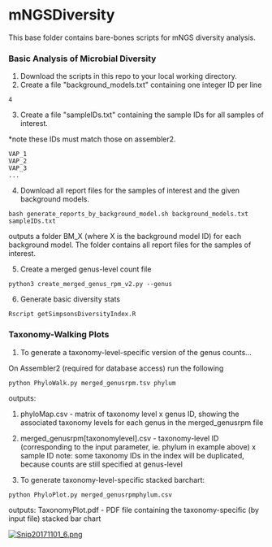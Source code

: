 # mNGSDiversity

This base folder contains bare-bones scripts for mNGS diversity analysis.

### Basic Analysis of Microbial Diversity

1. Download the scripts in this repo to your local working directory.
2. Create a file "background_models.txt" containing one integer ID per line 

```
4

```

3. Create a file "sampleIDs.txt" containing the sample IDs for all samples of interest.

*note these IDs must match those on assembler2.

```
VAP_1
VAP_2
VAP_3
...

```

4. Download all report files for the samples of interest and the given background models.

```
bash generate_reports_by_background_model.sh background_models.txt sampleIDs.txt
```

outputs a folder BM_X (where X is the background model ID) for each background model. The folder contains all report files for the samples of interest.

5. Create a merged genus-level count file

```
python3 create_merged_genus_rpm_v2.py --genus
```

6. Generate basic diversity stats

```
Rscript getSimpsonsDiversityIndex.R
```


### Taxonomy-Walking Plots

1. To generate a taxonomy-level-specific version of the genus counts...

On Assembler2 (required for database access) run the following

```
python PhyloWalk.py merged_genusrpm.tsv phylum
```

outputs:
1. phyloMap.csv - matrix of taxonomy level x genus ID, showing the associated taxonomy levels for each genus in the merged_genusrpm file
2. merged_genusrpm[taxonomylevel].csv - taxonomy-level ID (corresponding to the input parameter, ie. phylum in example above) x sample ID
   note: some taxonomy IDs in the index will be duplicated, because counts are still specified at genus-level


2. To generate taxonomy-level-specific stacked barchart:

```
python PhyloPlot.py merged_genusrpmphylum.csv 
```

outputs:
TaxonomyPlot.pdf - PDF file containing the taxonomy-specific (by input file) stacked bar chart

[![Snip20171101_6.png](https://s26.postimg.org/lwe4vqqa1/Snip20171101_6.png)](https://postimg.org/image/u1w6tweit/)

